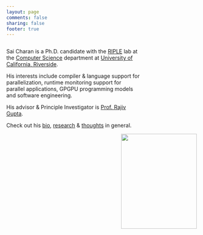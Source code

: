 ```yaml
---
layout: page
comments: false
sharing: false
footer: true
---
```


<div>

<div style="width: 70%; float: left">
<p>Sai Charan is a Ph.D. candidate with the <a href="http://riple.cs.ucr.edu/">RIPLE</a> lab at the <a href="http://www.cs.ucr.edu">Computer Science</a> department at <a href="http://www.ucr.edu">University of California, Riverside</a>.</p>

<p>His interests include compiler &amp; language support for parallelization, runtime monitoring support for parallel applications, GPGPU programming models and software engineering.</p>

<p>His advisor &amp; Principle Investigator is <a href="http://www.cs.ucr.edu/~gupta">Prof. Rajiv Gupta</a>.</p>

<p>Check out his <a rel="author" href="http://www.cs.ucr.edu/~scharan/about/">bio</a>, <a href="http://www.cs.ucr.edu/~scharan/research">research</a> &amp; <a href="http://www.cs.ucr.edu/~scharan/blog">thoughts</a> in general.</p>
</div>

<div style="float: right">
<img src="/images/sai.jpg" align="left" width="199" height="250" />
</div>

</div>

